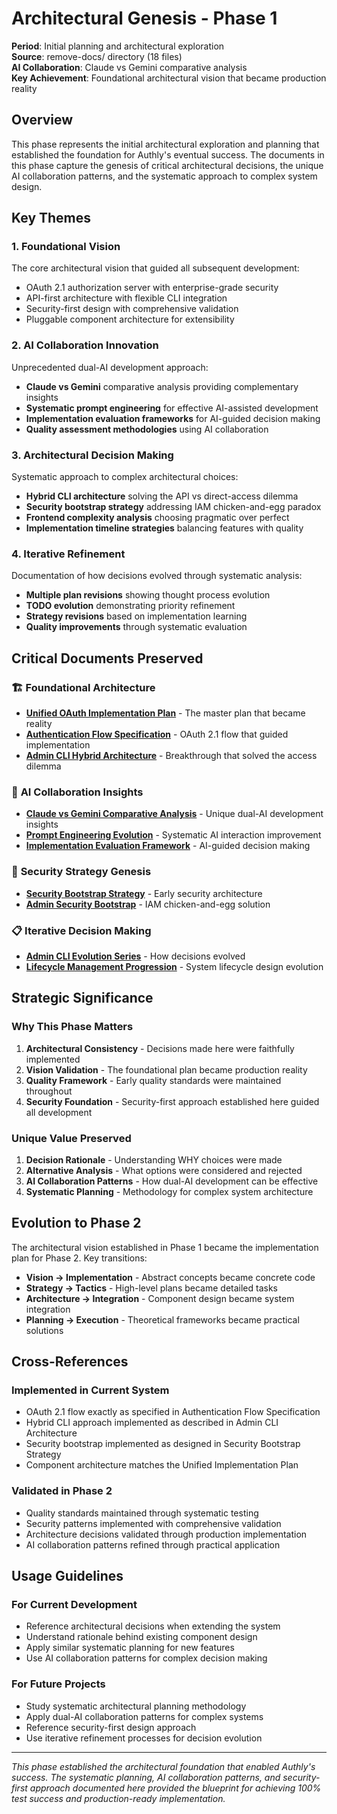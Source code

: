 # Architectural Genesis - Phase 1

**Period**: Initial planning and architectural exploration  
**Source**: remove-docs/ directory (18 files)  
**AI Collaboration**: Claude vs Gemini comparative analysis  
**Key Achievement**: Foundational architectural vision that became production reality

## Overview

This phase represents the initial architectural exploration and planning that established the foundation for Authly's eventual success. The documents in this phase capture the genesis of critical architectural decisions, the unique AI collaboration patterns, and the systematic approach to complex system design.

## Key Themes

### 1. **Foundational Vision**
The core architectural vision that guided all subsequent development:
- OAuth 2.1 authorization server with enterprise-grade security
- API-first architecture with flexible CLI integration
- Security-first design with comprehensive validation
- Pluggable component architecture for extensibility

### 2. **AI Collaboration Innovation**
Unprecedented dual-AI development approach:
- **Claude vs Gemini** comparative analysis providing complementary insights
- **Systematic prompt engineering** for effective AI-assisted development
- **Implementation evaluation frameworks** for AI-guided decision making
- **Quality assessment methodologies** using AI collaboration

### 3. **Architectural Decision Making**
Systematic approach to complex architectural choices:
- **Hybrid CLI architecture** solving the API vs direct-access dilemma
- **Security bootstrap strategy** addressing IAM chicken-and-egg paradox
- **Frontend complexity analysis** choosing pragmatic over perfect
- **Implementation timeline strategies** balancing features with quality

### 4. **Iterative Refinement**
Documentation of how decisions evolved through systematic analysis:
- **Multiple plan revisions** showing thought process evolution
- **TODO evolution** demonstrating priority refinement
- **Strategy revisions** based on implementation learning
- **Quality improvements** through systematic evaluation

## Critical Documents Preserved

### 🏗️ **Foundational Architecture**
- **[Unified OAuth Implementation Plan](unified-oauth-implementation-plan.md)** - The master plan that became reality
- **[Authentication Flow Specification](authentication-flow-specification.md)** - OAuth 2.1 flow that guided implementation
- **[Admin CLI Hybrid Architecture](admin-cli-hybrid-architecture.md)** - Breakthrough that solved the access dilemma

### 🤖 **AI Collaboration Insights**
- **[Claude vs Gemini Comparative Analysis](../ai-collaboration/claude-vs-gemini-analysis.md)** - Unique dual-AI development insights
- **[Prompt Engineering Evolution](../ai-collaboration/prompt-improvements-journey.md)** - Systematic AI interaction improvement
- **[Implementation Evaluation Framework](../ai-collaboration/implementation-evaluation-framework.md)** - AI-guided decision making

### 🔐 **Security Strategy Genesis**
- **[Security Bootstrap Strategy](../security-evolution/security-strategy-genesis.md)** - Early security architecture
- **[Admin Security Bootstrap](admin-security-bootstrap-strategy.md)** - IAM chicken-and-egg solution

### 📋 **Iterative Decision Making**
- **[Admin CLI Evolution Series](../implementation-methodology/admin-cli-evolution-series.md)** - How decisions evolved
- **[Lifecycle Management Progression](../implementation-methodology/lifecycle-management-progression.md)** - System lifecycle design evolution

## Strategic Significance

### **Why This Phase Matters**
1. **Architectural Consistency** - Decisions made here were faithfully implemented
2. **Vision Validation** - The foundational plan became production reality
3. **Quality Framework** - Early quality standards were maintained throughout
4. **Security Foundation** - Security-first approach established here guided all development

### **Unique Value Preserved**
1. **Decision Rationale** - Understanding WHY choices were made
2. **Alternative Analysis** - What options were considered and rejected
3. **AI Collaboration Patterns** - How dual-AI development can be effective
4. **Systematic Planning** - Methodology for complex system architecture

## Evolution to Phase 2

The architectural vision established in Phase 1 became the implementation plan for Phase 2. Key transitions:

- **Vision → Implementation** - Abstract concepts became concrete code
- **Strategy → Tactics** - High-level plans became detailed tasks
- **Architecture → Integration** - Component design became system integration
- **Planning → Execution** - Theoretical frameworks became practical solutions

## Cross-References

### **Implemented in Current System**
- OAuth 2.1 flow exactly as specified in Authentication Flow Specification
- Hybrid CLI approach implemented as described in Admin CLI Architecture
- Security bootstrap implemented as designed in Security Bootstrap Strategy
- Component architecture matches the Unified Implementation Plan

### **Validated in Phase 2**
- Quality standards maintained through systematic testing
- Security patterns implemented with comprehensive validation
- Architecture decisions validated through production implementation
- AI collaboration patterns refined through practical application

## Usage Guidelines

### **For Current Development**
- Reference architectural decisions when extending the system
- Understand rationale behind existing component design
- Apply similar systematic planning for new features
- Use AI collaboration patterns for complex decision making

### **For Future Projects**
- Study systematic architectural planning methodology
- Apply dual-AI collaboration patterns for complex systems
- Reference security-first design approach
- Use iterative refinement processes for decision evolution

---

*This phase established the architectural foundation that enabled Authly's success. The systematic planning, AI collaboration patterns, and security-first approach documented here provided the blueprint for achieving 100% test success and production-ready implementation.*